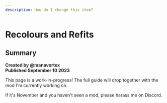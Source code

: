```yaml
---
description: How do I change this item?
---
```


# Recolours and Refits

## Summary <a href="#summary" id="summary"></a>

**Created by @manavortex**\
**Published September 10 2023**

This page is a work-in-progress! The full guide will drop together with the mod I'm currently working on.

If it's November and you haven't seen a mod, please harass me on Discord.
